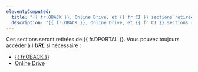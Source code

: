```yaml
---
eleventyComputed:
  title: "{{ fr.OBACK }}, Online Drive, et {{ fr.CI }} sections retirées de {{ fr.DPORTAL }}"
  description: "{{ fr.OBACK }}, Online Drive, et {{ fr.CI }} sections retirées de {{ fr.DPORTAL }}. Vous pouvez toujours accéder à l'URL si nécessaire."
---
```

Ces sections seront retirées de {{ fr.DPORTAL }}. Vous pouvez toujours accéder à l'***URL*** si nécessaire :

* [{{ fr.OBACK }}](https://portal.devolutions.com/rdm-online-services/online-backup)
* [Online Drive](https://portal.devolutions.com/rdm-online-services/online-drive)
